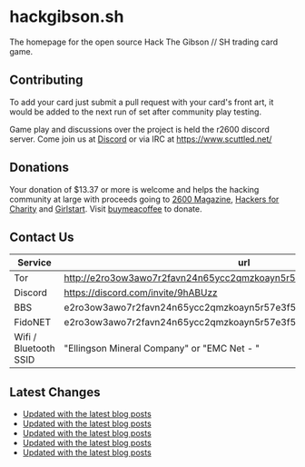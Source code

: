 # hackgibson.sh
The homepage for the open source Hack The Gibson // SH trading card game.


## Contributing

To add your card just submit a pull request with your card's front art, it would be added to the next run of set after community play testing.

Game play and discussions over the project is held the r2600 discord server. Come join us at [Discord](https://discord.com/invite/9hABUzz) or via IRC at https://www.scuttled.net/


## Donations

Your donation of $13.37 or more is welcome and helps the hacking community at large with proceeds going to [2600 Magazine](https://2600.com/), [Hackers for Charity](https://hackersforcharity.org) and [Girlstart](https://girlstart.org).  Visit [buymeacoffee](https://www.buymeacoffee.com/hackgibson.sh) to donate.


## Contact Us

Service | url
-|-
Tor | http://e2ro3ow3awo7r2favn24n65ycc2qmzkoayn5r57e3f56nvjwdcgg32ad.onion
Discord | https://discord.com/invite/9hABUzz
BBS | e2ro3ow3awo7r2favn24n65ycc2qmzkoayn5r57e3f56nvjwdcgg32ad.onion:23
FidoNET | e2ro3ow3awo7r2favn24n65ycc2qmzkoayn5r57e3f56nvjwdcgg32ad.onion:24554
Wifi / Bluetooth SSID | "Ellingson Mineral Company" or "EMC Net - <fidonet address>"

## Latest Changes
<!-- BLOG-POST-LIST:START -->
- [Updated with the latest blog posts](https://github.com/DFW2600/hackgibson.sh/commit/2e6f1ce8914f39dfd80bb27fa059f4e7f8b61bfc)
- [Updated with the latest blog posts](https://github.com/DFW2600/hackgibson.sh/commit/5467734e6c6cd3941bfe70e1b8bd7a4597052ee1)
- [Updated with the latest blog posts](https://github.com/DFW2600/hackgibson.sh/commit/22358adbcc3002c621a809c390b3d8b136b24cb4)
- [Updated with the latest blog posts](https://github.com/DFW2600/hackgibson.sh/commit/bcb36a0cfcd50b1e593e7ae0bbd71bb166cb09cc)
- [Updated with the latest blog posts](https://github.com/DFW2600/hackgibson.sh/commit/de4a799e3aa248e7a29823a2e25949fd7603cfce)
<!-- BLOG-POST-LIST:END -->
